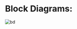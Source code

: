 # Block Diagrams:

![bd](https://user-images.githubusercontent.com/101185443/164649458-87a8b8d2-3523-451f-9a9e-0a8725ece68a.jpeg)

